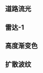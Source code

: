 ## 道路流光
<preview path="../demo/three/part1/roadFlowingLight.vue"></preview>

## 雷达-1
<preview path="../demo/three/part1/radar1.vue"></preview>

## 高度渐变色
<preview path="../demo/three/part1/highGradientColor.vue"></preview>

## 扩散波纹
<preview path="../demo/three/part1/diffusionRipple.vue"></preview>